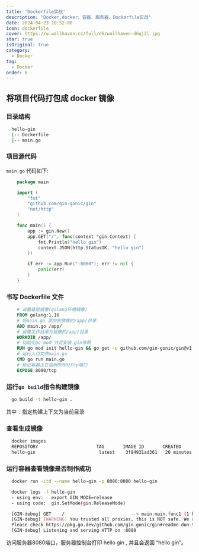 ```yaml
---
title: 'Dockerfile实战'
description: 'Docker,docker，容器，服务器，Dockerfile实战'
date: 2024-04-23 10:52:00
icon: dockerfile
cover: https://w.wallhaven.cc/full/d6/wallhaven-d6qj2l.jpg
star: true
isOriginal: true
category:
  - Docker
tag:
  - Docker
order: 6
---
```


## 将项目代码打包成 docker 镜像

### 目录结构

```bash
  hello-gin
  |-- Dockerfile
  |-- main.go
```

### 项目源代码

`main.go` 代码如下:

```go
    package main

    import (
    	"fmt"
    	"github.com/gin-gonic/gin"
    	"net/http"
    )

    func main() {
    	app := gin.New()
    	app.GET("/", func(context *gin.Context) {
    		fmt.Println("hello gin")
    		context.JSON(http.StatusOK, "hello gin")
    	})

    	if err := app.Run(":8080"); err != nil {
    		panic(err)
    	}
    }

```

### 书写 Dockerfile 文件

```dockerfile
    # 设置基层镜像(golang环境镜像)
    FROM golang:1.16
    # 将main.go 添加到镜像的/app/目录
    ADD main.go /app/
    # 设置工作目录为镜像的/app/目录
    WORKDIR /app/
    # 初始化go mod 并且安装 gin依赖
    RUN go mod init hello-gin && go get -u github.com/gin-gonic/gin@v1.7.7
    # 运行入口文件main.go
    CMD go run main.go
    # 标记容器正在监听8080/tcp端口
    EXPOSE 8080/tcp
```

### 运行`go build`指令构建镜像

```bash
  go build -t hello-gin .
```

其中 `.` 指定构建上下文为当前目录

### 查看生成镜像

```bash
  docker images
  REPOSITORY                      TAG       IMAGE ID       CREATED          SIZE
  hello-gin                        latest    3f94931ad361   20 minutes ago   1GB
```

### 运行容器查看镜像是否制作成功

```bash
  docker run -itd --name hello-gin -p 8080:8080 hello-gin
```

```bash
  docker logs -f hello-gin
  - using env:   export GIN_MODE=release
  - using code:  gin.SetMode(gin.ReleaseMode)

  [GIN-debug] GET    /                         --> main.main.func1 (1 handlers)
  [GIN-debug] [WARNING] You trusted all proxies, this is NOT safe. We recommend you to set a value.
  Please check https://pkg.go.dev/github.com/gin-gonic/gin#readme-don-t-trust-all-proxies for details.
  [GIN-debug] Listening and serving HTTP on :8080
```
访问服务器8080端口，服务器控制台打印 hello gin , 并且会返回 “hello gin”。
